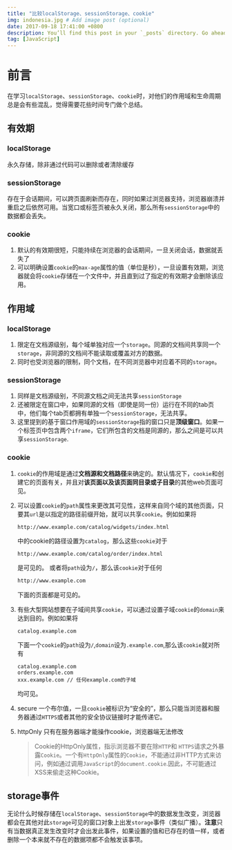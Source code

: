 ```yaml
---
title: "比较localStorage、sessionStorage、cookie"
img: indonesia.jpg # Add image post (optional)
date: 2017-09-18 17:41:00 +0800
description: You’ll find this post in your `_posts` directory. Go ahead and edit it and re-build the site to see your changes. # Add post description (optional)
tag: [JavaScript]
---
```


前言
===
在学习`localStorage`、`sessionStorage`、`cookie`时，对他们的作用域和生命周期总是会有些混乱，觉得需要花些时间专门做个总结。

## 有效期
### localStorage
永久存储，除非通过代码可以删除或者清除缓存
### sessionStorage
存在于会话期间，可以跨页面刷新而存在，同时如果过浏览器支持，浏览器崩溃并重启之后依然可用。当宽口或标签页被永久关闭，那么所有`sessionStorage`中的数据都会丢失。
### cookie
1. 默认的有效期很短，只能持续在浏览器的会话期间，一旦关闭会话，数据就丢失了
2. 可以明确设置`cookie`的`max-age`属性的值（单位是秒），一旦设置有效期，浏览器就会将`cookie`存储在一个文件中，并且直到过了指定的有效期才会删除该应用。


## 作用域
### localStorage
1. 限定在文档源级别，每个域单独对应一个`storage`。同源的文档间共享同一个`storage`，非同源的文档间不能读取或覆盖对方的数据。
2. 同时也受浏览器的限制，同个文档，在不同浏览器中对应着不同的`storage`。

### sessionStorage
1. 同样是文档源级别，不同源文档之间无法共享`sessionStorage`
2. 还被限定在窗口中，如果同源的文档（即使是同一份）运行在不同的tab页中，他们每个tab页都拥有单独一个`sessionStorage`，无法共享。
3. 这里提到的基于窗口作用域的`sessionStorage`指的窗口只是**顶级窗口**。如果一个标签页中包含两个`iframe`，它们所包含的文档是同源的，那么之间是可以共享`sessionStorage`.

### cookie
1. `cookie`的作用域是通过**文档源和文档路径**来确定的。默认情况下，`cookie`和创建它的页面有关，并且对**该页面以及该页面同目录或子目录**的其他web页面可见。
2. 可以设置`cookie`的`path`属性来更改其可见性，这样来自同个域的其他页面，只要其`url`是以指定的路径前缀开始，就可以共享`cookie`。例如如果将
	```
	http://www.example.com/catalog/widgets/index.html
	```
	中的cookie的路径设置为`catalog`，那么这些`cookie`对于
	```
	http://www.example.com/catalog/order/index.html
	```
	是可见的。
	或者将`path`设为`/`，那么该`cookie`对于任何

	```html
	http://www.example.com
	```
	下面的页面都是可见的。
3. 有些大型网站想要在子域间共享`cookie`，可以通过设置子域`cookie`的`domain`来达到目的。例如如果将
	```
	catalog.example.com
	```
	下面一个`cookie`的`path`设为`/`,`domain`设为`.example.com`,那么该`cookie`就对所有
	```
	catalog.example.com
	orders.example.com
	xxx.example.com // 任何example.com的子域
	```
	均可见。
4. secure
	一个布尔值，一旦`cookie`被标识为“安全的”，那么只能当浏览器和服务器通过`HTTPS`或者其他的安全协议链接时才能传递它。
5. httpOnly
	只有在服务器端才能操作cookie，浏览器端无法修改

	>Cookie的HttpOnly属性，指示浏览器不要在除`HTTP`和 `HTTPS`请求之外暴露`Cookie`。一个有`HttpOnly`属性的`Cookie`，不能通过非HTTP方式来访问，例如通过调用`JavaScript`的`document.cookie`.因此，不可能通过XSS来偷走这种Cookie。

## storage事件
 无论什么时候存储在`localStorage`、`sessionStorage`中的数据发生改变，浏览器都会在其他对此`storage`可见的窗口对象上出发`storage`事件（类似广播）。**注意**只有当数据真正发生改变时才会出发此事件，如果设置的值和已存在的值一样，或者删除一个本来就不存在的数据项都不会触发该事项。


